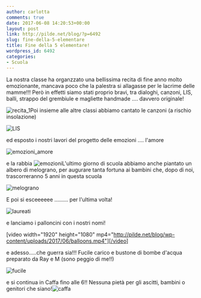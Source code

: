 ```yaml
---
author: carlotta
comments: true
date: 2017-06-08 14:20:53+00:00
layout: post
link: http://pilde.net/blog/?p=6492
slug: fine-della-5-elementare
title: Fine della 5 elementare!
wordpress_id: 6492
categories:
- Scuola
---
```


La nostra classe ha organzzato una bellissima recita di fine anno molto emozionante, mancava poco che la palestra si allagasse per le lacrime delle mamme!!! Però in effetti siamo stati proprio bravi, tra dialoghi, canzoni, LIS, balli, strappo del grembiule e magliette handmade .... davvero originale!

![recita_1](http://pilde.net/blog/wp-content/uploads/2017/06/recita_1.jpg)Poi insieme alle altre classi abbiamo cantato le canzoni (a rischio insolazione)

![LIS](http://pilde.net/blog/wp-content/uploads/2017/06/LIS.jpg)

ed esposto i nostri lavori del progetto delle emozioni .... l'amore

![emozioni_amore](http://pilde.net/blog/wp-content/uploads/2017/06/emozioni_amore.jpg)

e la rabbia ![emozioni](http://pilde.net/blog/wp-content/uploads/2017/06/emozioni-1.jpg)L'ultimo giorno di scuola abbiamo anche piantato un albero di melograno, per augurare tanta fortuna ai bambini che, dopo di noi, trascorreranno 5 anni in questa scuola

![melograno](http://pilde.net/blog/wp-content/uploads/2017/06/melograno.jpg)

E poi si esceeeeee ......... per l'ultima volta!

![laureati](http://pilde.net/blog/wp-content/uploads/2017/06/laureati.jpg)

e lanciamo i palloncini con i nostri nomi!

[video width="1920" height="1080" mp4="http://pilde.net/blog/wp-content/uploads/2017/06/balloons.mp4"][/video]

e adesso.....che guerra sia!!! Fucile carico e bustone di bombe d'acqua preparato da Ray e M (sono peggio di me!!)

![fucile](http://pilde.net/blog/wp-content/uploads/2017/06/fucile.jpg)

e si continua in Caffa fino alle 6!! Nessuna pietà per gli ascitti, bambini o genitori che siano!![caffa](http://pilde.net/blog/wp-content/uploads/2017/06/caffa.jpg)

